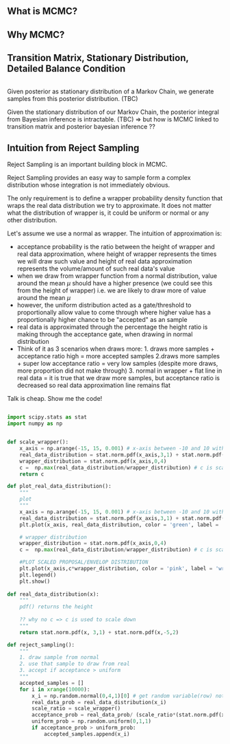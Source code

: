 ## What is MCMC?

## Why MCMC?

## Transition Matrix, Stationary Distribution, Detailed Balance Condition

```python

```

Given posterior as stationary distribution of a Markov Chain, we generate samples from this posterior distribution. (TBC)


Given the stationary distribution of our Markov Chain, the posterior integral from Bayesian inference is intractable. (TBC) => but how is MCMC linked to transition matrix and posterior bayesian inference ??

## Intuition from Reject Sampling

Reject Sampling is an important building block in MCMC.

Reject Sampling provides an easy way to sample form a complex distribution whose integration is not immediately obvious.

The only requirement is to define a wrapper probability density function that wraps the real data distribution we try to approximate. It does not matter what the distribution of wrapper is, it could be uniform or normal or any other distribution.

Let's assume we use a normal as wrapper.
The intuition of approximation is:
* acceptance probability is the ratio between the height of wrapper and real data approximation, where height of wrapper represents the times we will draw such value and height of real data approximation represents the volume/amount of such real data's value
* when we draw from wrapper function from a normal distribution, value around the mean $\mu$ should have a higher presence (we could see this from the height of wrapper) i.e. we are likely to draw more of value around the mean $\mu$
* however, the uniform distribution acted as a gate/threshold to proportionally allow value to come through where higher value has a proportionally higher chance to be "accepted" as an sample
* real data is approximated through the percentage the height ratio is making through the acceptance gate, when drawing in normal distribution
* Think of it as 3 scenarios when draws more: 1. draws more samples + acceptance ratio high = more accepted samples 2.draws more samples + super low acceptance ratio = very low samples (despite more draws, more proportion did not make through) 3. normal in wrapper + flat line in real data = it is true that we draw more samples, but acceptance ratio is decreased so real data approximation line remains flat

Talk is cheap. Show me the code!

```python

import scipy.stats as stat
import numpy as np


def scale_wrapper():
    x_axis = np.arange(-15, 15, 0.001) # x-axis between -10 and 10 with .001 steps.
    real_data_distribution = stat.norm.pdf(x_axis,3,1) + stat.norm.pdf(x_axis, -5, 2) # list of all value's probability
    wrapper_distribution = stat.norm.pdf(x_axis,0,4)
    c =  np.max(real_data_distribution/wrapper_distribution) # c is scaling down
    return c

def plot_real_data_distribution():
    """
    plot
    """
    x_axis = np.arange(-15, 15, 0.001) # x-axis between -10 and 10 with .001 steps.
    real_data_distribution = stat.norm.pdf(x_axis,3,1) + stat.norm.pdf(x_axis, -5, 2) # list of all value's probability
    plt.plot(x_axis, real_data_distribution, color = 'green', label = 'real data')

    # wrapper distribution
    wrapper_distribution = stat.norm.pdf(x_axis,0,4)
    c =  np.max(real_data_distribution/wrapper_distribution) # c is scaling down

    #PLOT SCALED PROPOSAL/ENVELOP DISTRIBUTION
    plt.plot(x_axis,c*wrapper_distribution, color = 'pink', label = 'wrapper');
    plt.legend()
    plt.show()
  
def real_data_distribution(x):
    """
    pdf() returns the height
    
    ?? why no c => c is used to scale down
    """
    return stat.norm.pdf(x, 3,1) + stat.norm.pdf(x,-5,2) 

def reject_sampling():
    """
    1. draw sample from normal
    2. use that sample to draw from real
    3. accept if acceptance > uniform
    """
    accepted_samples = []
    for i in xrange(10000):
        x_i = np.random.normal(0,4,1)[0] # get random variable(row) not prob(height), 0: mean, 4:sd, 1:num of samples
        real_data_prob = real_data_distribution(x_i)
        scale_ratio = scale_wrapper()
        acceptance_prob = real_data_prob/ (scale_ratio*(stat.norm.pdf(x_i, loc=0, scale=2)))        
        uniform_prob = np.random.uniform(0,1,1)
        if acceptance_prob > uniform_prob:
            accepted_samples.append(x_i)
            
```
